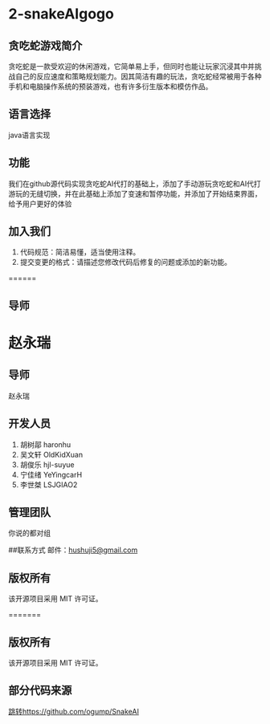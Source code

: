 # 2-snakeAIgogo

## 贪吃蛇游戏简介
贪吃蛇是一款受欢迎的休闲游戏，它简单易上手，但同时也能让玩家沉浸其中并挑战自己的反应速度和策略规划能力。因其简洁有趣的玩法，贪吃蛇经常被用于各种手机和电脑操作系统的预装游戏，也有许多衍生版本和模仿作品。

## 语言选择
java语言实现

## 功能
我们在github源代码实现贪吃蛇AI代打的基础上，添加了手动游玩贪吃蛇和AI代打游玩的无缝切换，并在此基础上添加了变速和暂停功能，并添加了开始结束界面，给予用户更好的体验

## 加入我们
1. 代码规范：简洁易懂，适当使用注释。
2. 提交变更的格式：请描述您修改代码后修复的问题或添加的新功能。

======
## 导师
赵永瑞
=======


## 导师
赵永瑞

## 开发人员
1. 胡树鄗 haronhu
2. 吴文轩 OldKidXuan
3. 胡俊乐 hjl-suyue
4. 宁佳绪 YeYingcarH
5. 李世桀 LSJGIAO2
   
## 管理团队
你说的都对组 


##联系方式
邮件：hushuji5@gmail.com

## 版权所有
该开源项目采用 MIT 许可证。

=======
## 版权所有
该开源项目采用 MIT 许可证。


## 部分代码来源
[跳转https://github.com/ogump/SnakeAI](https://github.com/ogump/SnakeAI)
